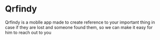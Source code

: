 # Qrfindy
Qrfindy is a moblle app made to create reference to your important thing in case if they are lost and someone found them, so we can make it easy for him to reach out to you
